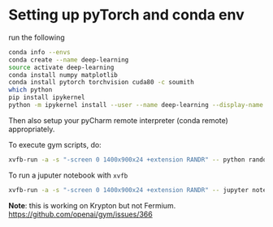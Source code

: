 # Setting up pyTorch and conda env

run the following

```bash
conda info --envs
conda create --name deep-learning
source activate deep-learning
conda install numpy matplotlib 
conda install pytorch torchvision cuda80 -c soumith
which python
pip install ipykernel
python -m ipykernel install --user --name deep-learning --display-name "deep-learning-python3"
```

Then also setup your pyCharm remote interpreter (conda remote) appropriately. 

To execute gym scripts, do:
```bash
xvfb-run -a -s "-screen 0 1400x900x24 +extension RANDR" -- python random_agent.py
```

To run a juputer notebook with `xvfb`
```bash
xvfb-run -a -s "-screen 0 1400x900x24 +extension RANDR" -- jupyter notebook
```
**Note**: this is working on Krypton but not Fermium. 
https://github.com/openai/gym/issues/366